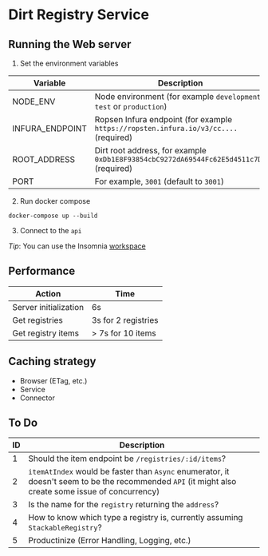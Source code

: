 # Dirt Registry Service

## Running the Web server

1. Set the environment variables

Variable | Description
---- | ----
NODE_ENV | Node environment (for example `development`, `test` or `production`)
INFURA_ENDPOINT | Ropsen Infura endpoint (for example `https://ropsten.infura.io/v3/cc....` (required)
ROOT_ADDRESS | Dirt root address, for example `0xDb1E8F93854cbC9272dA69544Fc62E5d4511c7D1` (required)
PORT | For example, `3001` (default to `3001`)

2. Run docker compose

`docker-compose up --build`

3. Connect to the `api`

*Tip*: You can use the Insomnia [workspace](./tools/insomnia)

## Performance

Action | Time
---- | ----
Server initialization | 6s
Get registries | 3s for 2 registries
Get registry items | > 7s for 10 items

## Caching strategy

- Browser (ETag, etc.)
- Service
- Connector

## To Do

ID | Description
---- | ----
1 | Should the item endpoint be `/registries/:id/items`?
2 | `itemAtIndex` would be faster than `Async` enumerator, it doesn't seem to be the recommended `API` (it might also create some issue of concurrency)
3 | Is the name for the `registry` returning the `address`?
4 | How to know which type a registry is, currently assuming `StackableRegistry`?
5 | Productinize (Error Handling, Logging, etc.)

